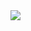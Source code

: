 <img src="https://capsule-render.vercel.app/api?type=venom&color=0:8871e5,100:b678c4&height=300&section=header&text=minjeong%20Je&fontColor=424242&fontSize=40" />

<!--
**minjeongJe/minjeongJe** is a ✨ _special_ ✨ repository because its `README.md` (this file) appears on your GitHub profile.

Here are some ideas to get you started:

- 🔭 I’m currently working on ...
- 🌱 I’m currently learning ...
- 👯 I’m looking to collaborate on ...
- 🤔 I’m looking for help with ...
- 💬 Ask me about ...
- 📫 How to reach me: ...
- 😄 Pronouns: ...
- ⚡ Fun fact: ...
-->

